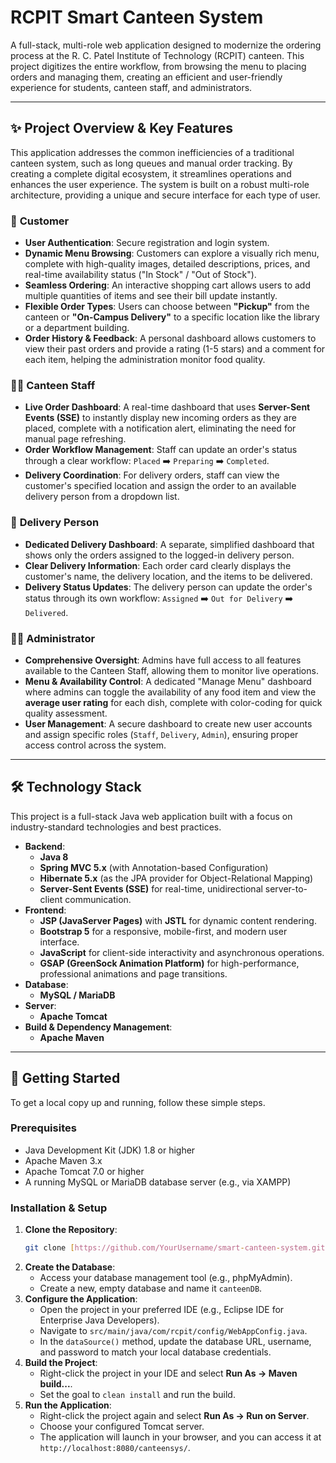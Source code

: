 # RCPIT Smart Canteen System

A full-stack, multi-role web application designed to modernize the ordering process at the R. C. Patel Institute of Technology (RCPIT) canteen. This project digitizes the entire workflow, from browsing the menu to placing orders and managing them, creating an efficient and user-friendly experience for students, canteen staff, and administrators.

---

## ✨ Project Overview & Key Features

This application addresses the common inefficiencies of a traditional canteen system, such as long queues and manual order tracking. By creating a complete digital ecosystem, it streamlines operations and enhances the user experience. The system is built on a robust multi-role architecture, providing a unique and secure interface for each type of user.

### 👤 **Customer**
- **User Authentication**: Secure registration and login system.
- **Dynamic Menu Browsing**: Customers can explore a visually rich menu, complete with high-quality images, detailed descriptions, prices, and real-time availability status ("In Stock" / "Out of Stock").
- **Seamless Ordering**: An interactive shopping cart allows users to add multiple quantities of items and see their bill update instantly.
- **Flexible Order Types**: Users can choose between **"Pickup"** from the canteen or **"On-Campus Delivery"** to a specific location like the library or a department building.
- **Order History & Feedback**: A personal dashboard allows customers to view their past orders and provide a rating (1-5 stars) and a comment for each item, helping the administration monitor food quality.

### 🧑‍🍳 **Canteen Staff**
- **Live Order Dashboard**: A real-time dashboard that uses **Server-Sent Events (SSE)** to instantly display new incoming orders as they are placed, complete with a notification alert, eliminating the need for manual page refreshing.
- **Order Workflow Management**: Staff can update an order's status through a clear workflow: `Placed` ➡️ `Preparing` ➡️ `Completed`.
- **Delivery Coordination**: For delivery orders, staff can view the customer's specified location and assign the order to an available delivery person from a dropdown list.

### 🚚 **Delivery Person**
- **Dedicated Delivery Dashboard**: A separate, simplified dashboard that shows only the orders assigned to the logged-in delivery person.
- **Clear Delivery Information**: Each order card clearly displays the customer's name, the delivery location, and the items to be delivered.
- **Delivery Status Updates**: The delivery person can update the order's status through its own workflow: `Assigned` ➡️ `Out for Delivery` ➡️ `Delivered`.

### 👨‍💼 **Administrator**
- **Comprehensive Oversight**: Admins have full access to all features available to the Canteen Staff, allowing them to monitor live operations.
- **Menu & Availability Control**: A dedicated "Manage Menu" dashboard where admins can toggle the availability of any food item and view the **average user rating** for each dish, complete with color-coding for quick quality assessment.
- **User Management**: A secure dashboard to create new user accounts and assign specific roles (`Staff`, `Delivery`, `Admin`), ensuring proper access control across the system.

---

## 🛠️ Technology Stack

This project is a full-stack Java web application built with a focus on industry-standard technologies and best practices.

- **Backend**:
  - **Java 8**
  - **Spring MVC 5.x** (with Annotation-based Configuration)
  - **Hibernate 5.x** (as the JPA provider for Object-Relational Mapping)
  - **Server-Sent Events (SSE)** for real-time, unidirectional server-to-client communication.
- **Frontend**:
  - **JSP (JavaServer Pages)** with **JSTL** for dynamic content rendering.
  - **Bootstrap 5** for a responsive, mobile-first, and modern user interface.
  - **JavaScript** for client-side interactivity and asynchronous operations.
  - **GSAP (GreenSock Animation Platform)** for high-performance, professional animations and page transitions.
- **Database**:
  - **MySQL / MariaDB**
- **Server**:
  - **Apache Tomcat**
- **Build & Dependency Management**:
  - **Apache Maven**

---

## 🚀 Getting Started

To get a local copy up and running, follow these simple steps.

### Prerequisites
- Java Development Kit (JDK) 1.8 or higher
- Apache Maven 3.x
- Apache Tomcat 7.0 or higher
- A running MySQL or MariaDB database server (e.g., via XAMPP)

### Installation & Setup
1. **Clone the Repository**:
   ```bash
   git clone [https://github.com/YourUsername/smart-canteen-system.git](https://github.com/YourUsername/smart-canteen-system.git)
   ```
2. **Create the Database**:
   - Access your database management tool (e.g., phpMyAdmin).
   - Create a new, empty database and name it `canteenDB`.
3. **Configure the Application**:
   - Open the project in your preferred IDE (e.g., Eclipse IDE for Enterprise Java Developers).
   - Navigate to `src/main/java/com/rcpit/config/WebAppConfig.java`.
   - In the `dataSource()` method, update the database URL, username, and password to match your local database credentials.
4. **Build the Project**:
   - Right-click the project in your IDE and select **Run As -> Maven build...**.
   - Set the goal to `clean install` and run the build.
5. **Run the Application**:
   - Right-click the project again and select **Run As -> Run on Server**.
   - Choose your configured Tomcat server.
   - The application will launch in your browser, and you can access it at `http://localhost:8080/canteensys/`.
